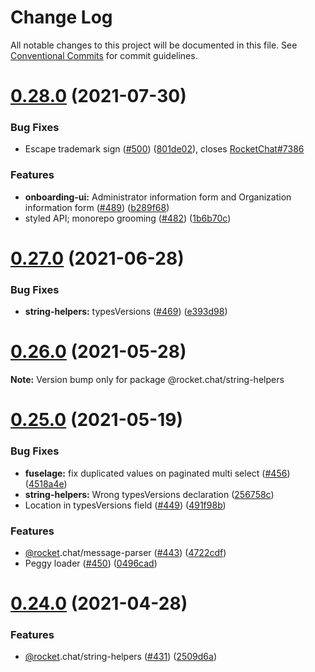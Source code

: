 # Change Log

All notable changes to this project will be documented in this file.
See [Conventional Commits](https://conventionalcommits.org) for commit guidelines.

# [0.28.0](https://github.com/RocketChat/Rocket.Chat.Fuselage/compare/v0.27.0...v0.28.0) (2021-07-30)


### Bug Fixes

* Escape trademark sign ([#500](https://github.com/RocketChat/Rocket.Chat.Fuselage/issues/500)) ([801de02](https://github.com/RocketChat/Rocket.Chat.Fuselage/commit/801de023f964f89b42da4528f0e7c7deb7c04429)), closes [RocketChat#7386](https://github.com/RocketChat/issues/7386)


### Features

* **onboarding-ui:** Administrator information form and Organization information form ([#489](https://github.com/RocketChat/Rocket.Chat.Fuselage/issues/489)) ([b289f68](https://github.com/RocketChat/Rocket.Chat.Fuselage/commit/b289f68676954b91c792d8d97680314178bf2c60))
* styled API; monorepo grooming ([#482](https://github.com/RocketChat/Rocket.Chat.Fuselage/issues/482)) ([1b6b70c](https://github.com/RocketChat/Rocket.Chat.Fuselage/commit/1b6b70cf67ec16927b1566adc2350295a8927223))





# [0.27.0](https://github.com/RocketChat/Rocket.Chat.Fuselage/compare/v0.26.0...v0.27.0) (2021-06-28)


### Bug Fixes

* **string-helpers:**  typesVersions ([#469](https://github.com/RocketChat/Rocket.Chat.Fuselage/issues/469)) ([e393d98](https://github.com/RocketChat/Rocket.Chat.Fuselage/commit/e393d9835bc66084c9041cab5c0e14d1ffca4ef7))





# [0.26.0](https://github.com/RocketChat/Rocket.Chat.Fuselage/compare/v0.25.0...v0.26.0) (2021-05-28)

**Note:** Version bump only for package @rocket.chat/string-helpers





# [0.25.0](https://github.com/RocketChat/Rocket.Chat.Fuselage/compare/v0.24.0...v0.25.0) (2021-05-19)


### Bug Fixes

* **fuselage:** fix duplicated values on paginated multi select ([#456](https://github.com/RocketChat/Rocket.Chat.Fuselage/issues/456)) ([4518a4e](https://github.com/RocketChat/Rocket.Chat.Fuselage/commit/4518a4e661cb525d957f6140d59a641a50fc7b20))
* **string-helpers:** Wrong typesVersions declaration ([256758c](https://github.com/RocketChat/Rocket.Chat.Fuselage/commit/256758c60ff8ed5ec7d86ff027ad3ea82f84aaf6))
* Location in typesVersions field ([#449](https://github.com/RocketChat/Rocket.Chat.Fuselage/issues/449)) ([491f98b](https://github.com/RocketChat/Rocket.Chat.Fuselage/commit/491f98b8cbc5e30f73adde377965f79fe565438b))


### Features

* [@rocket](https://github.com/rocket).chat/message-parser ([#443](https://github.com/RocketChat/Rocket.Chat.Fuselage/issues/443)) ([4722cdf](https://github.com/RocketChat/Rocket.Chat.Fuselage/commit/4722cdff46f5987f335d989be59649c7652bb12a))
* Peggy loader ([#450](https://github.com/RocketChat/Rocket.Chat.Fuselage/issues/450)) ([0496cad](https://github.com/RocketChat/Rocket.Chat.Fuselage/commit/0496cad457d76f8a4d6a217209e4a55e315e8365))





# [0.24.0](https://github.com/RocketChat/Rocket.Chat.Fuselage/compare/v0.23.0...v0.24.0) (2021-04-28)


### Features

* [@rocket](https://github.com/rocket).chat/string-helpers ([#431](https://github.com/RocketChat/Rocket.Chat.Fuselage/issues/431)) ([2509d6a](https://github.com/RocketChat/Rocket.Chat.Fuselage/commit/2509d6acdbe5ec8b216e8d4430373797c5f5dfe2))
